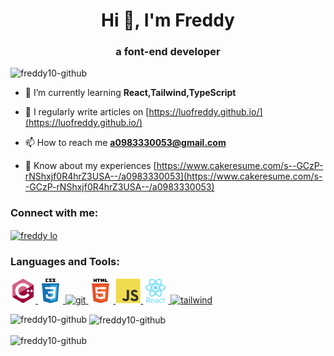 <h1 align="center">Hi 👋, I'm Freddy</h1>
<h3 align="center">a font-end developer</h3>

<p align="left"> <img src="https://komarev.com/ghpvc/?username=freddy10-github&label=Profile%20views&color=0e75b6&style=flat" alt="freddy10-github" /> </p>

- 🌱 I’m currently learning **React,Tailwind,TypeScript**

- 📝 I regularly write articles on [https://luofreddy.github.io/](https://luofreddy.github.io/)

- 📫 How to reach me **a0983330053@gmail.com**

- 📄 Know about my experiences [https://www.cakeresume.com/s--GCzP-rNShxjf0R4hrZ3USA--/a0983330053](https://www.cakeresume.com/s--GCzP-rNShxjf0R4hrZ3USA--/a0983330053)

<h3 align="left">Connect with me:</h3>
<p align="left">
<a href="https://linkedin.com/in/freddy lo" target="blank"><img align="center" src="https://raw.githubusercontent.com/rahuldkjain/github-profile-readme-generator/master/src/images/icons/Social/linked-in-alt.svg" alt="freddy lo" height="30" width="40" /></a>
</p>

<h3 align="left">Languages and Tools:</h3>
<p align="left"> <a href="https://www.w3schools.com/cpp/" target="_blank"> <img src="https://raw.githubusercontent.com/devicons/devicon/master/icons/cplusplus/cplusplus-original.svg" alt="cplusplus" width="40" height="40"/> </a> <a href="https://www.w3schools.com/css/" target="_blank"> <img src="https://raw.githubusercontent.com/devicons/devicon/master/icons/css3/css3-original-wordmark.svg" alt="css3" width="40" height="40"/> </a> <a href="https://git-scm.com/" target="_blank"> <img src="https://www.vectorlogo.zone/logos/git-scm/git-scm-icon.svg" alt="git" width="40" height="40"/> </a> <a href="https://www.w3.org/html/" target="_blank"> <img src="https://raw.githubusercontent.com/devicons/devicon/master/icons/html5/html5-original-wordmark.svg" alt="html5" width="40" height="40"/> </a> <a href="https://developer.mozilla.org/en-US/docs/Web/JavaScript" target="_blank"> <img src="https://raw.githubusercontent.com/devicons/devicon/master/icons/javascript/javascript-original.svg" alt="javascript" width="40" height="40"/> </a> <a href="https://reactjs.org/" target="_blank"> <img src="https://raw.githubusercontent.com/devicons/devicon/master/icons/react/react-original-wordmark.svg" alt="react" width="40" height="40"/> </a> <a href="https://tailwindcss.com/" target="_blank"> <img src="https://www.vectorlogo.zone/logos/tailwindcss/tailwindcss-icon.svg" alt="tailwind" width="40" height="40"/> </a> </p>

<p><img align="left" src="https://github-readme-stats.vercel.app/api/top-langs?username=freddy10-github&show_icons=true&locale=en&layout=compact" alt="freddy10-github" /></p>

<p>&nbsp;<img align="center" src="https://github-readme-stats.vercel.app/api?username=freddy10-github&show_icons=true&locale=en" alt="freddy10-github" /></p>

<p><img align="center" src="https://github-readme-streak-stats.herokuapp.com/?user=freddy10-github&theme=highcontrast" alt="freddy10-github" /></p>

